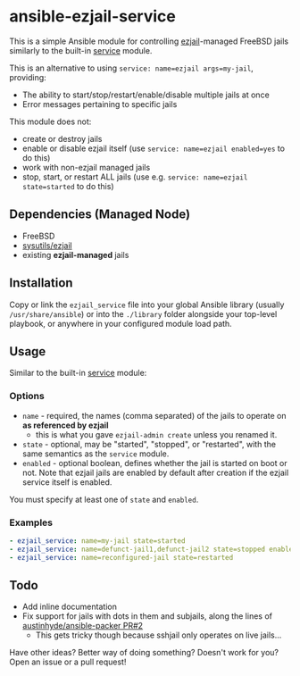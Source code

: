# ansible-ezjail-service

This is a simple Ansible module for controlling [ezjail](https://www.freebsd.org/doc/handbook/jails-ezjail.html)-managed FreeBSD jails similarly to the built-in [service](https://docs.ansible.com/ansible/service_module.html) module.

This is an alternative to using `service: name=ezjail args=my-jail`, providing:

* The ability to start/stop/restart/enable/disable multiple jails at once
* Error messages pertaining to specific jails

This module does not:

* create or destroy jails
* enable or disable ezjail itself (use `service: name=ezjail enabled=yes` to do this)
* work with non-ezjail managed jails
* stop, start, or restart ALL jails (use e.g. `service: name=ezjail state=started` to do this)

## Dependencies (Managed Node)

* FreeBSD
* [sysutils/ezjail](https://www.freshports.org/sysutils/ezjail/)
* existing **ezjail-managed** jails

## Installation

Copy or link the `ezjail_service` file into your global Ansible library (usually `/usr/share/ansible`) or into the `./library` folder alongside your top-level playbook, or anywhere in your configured module load path.

## Usage

Similar to the built-in [service](https://docs.ansible.com/ansible/service_module.html) module:

### Options

* `name` - required, the names (comma separated) of the jails to operate on **as referenced by ezjail**
  * this is what you gave `ezjail-admin create` unless you renamed it.
* `state` - optional, may be "started", "stopped", or "restarted", with the same semantics as the `service` module.
* `enabled` - optional boolean, defines whether the jail is started on boot or not. Note that ezjail jails are enabled by default after creation if the ezjail service itself is enabled.

You must specify at least one of `state` and `enabled`.

### Examples

```yaml
- ezjail_service: name=my-jail state=started
- ezjail_service: name=defunct-jail1,defunct-jail2 state=stopped enabled=no
- ezjail_service: name=reconfigured-jail state=restarted
```

## Todo

* Add inline documentation
* Fix support for jails with dots in them and subjails, along the lines of [austinhyde/ansible-packer PR#2](https://github.com/austinhyde/ansible-sshjail/pull/2)
  * This gets tricky though because sshjail only operates on live jails...

Have other ideas? Better way of doing something? Doesn't work for you? Open an issue or a pull request!
